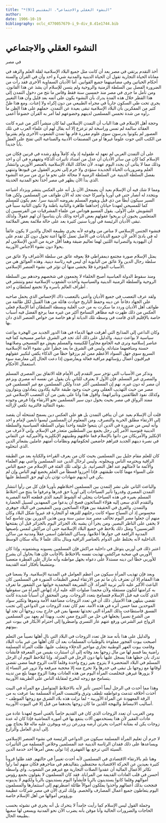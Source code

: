 ```yaml
---
title: "*النشوء العقلي والاجتماعي*. المقتبس 1(9)"
author: 
date: 1906-10-19
bibliography: oclc_4770057679-i_9-div_8.d1e1744.bib
---
```




#  النشوء العقلي والاجتماعي 


 في مصر 

 أخذ التقدم يرتقي في مصر بعد أن كانت مثل جميع البلاد الإسلامية لقلة العلم والزهد في معاناة الحياة التجارية تقول أن الحياة الدينية والمدنية شيءٌ و  احد  وأن في القرآن والسنة أحكام الحياتين وفي مضامينهما جميع القوانين. أما الأديان السماوية الأخرى فقد رأت من الضرورة الفصل بين السلطة الزمنية والروحية ولم يتسن للإسلام أن يشذ عن هذا القانون. ومن تأمل ما جرى في مصر منذ  خمسين  سنة فقط وقاس ما نتج من دخول التمدن إلى هذا القطر خلال هذه المدة يدرك بأن النشوء يكون على أتمه بعد قليل وأن هذا التغيير يجري تحت طي السكون جارياً في مجراه الطبيعي من دون إكراه ولا إعنات. ومع هذا ظنَّ كثير من المفكرين بأن البلاد الإسلامية تبقى بعيدة عن التمدن. حملهم على هذا الظن ما رأوه من شدة تحمس المسلمين لدينهم وخضوعهم لما أمر به القرآن خضوعاً أعمى. 

 وحجة أهل الإسلام في هذا الباب أن التمدن الإسلامي لما كان منشراً أكثر من غيره كانت العقائد سالمة لم تمس وراسخة لم تزعزع إلا أنه يقال لهم أن علماء العرب في تلك العصور لم يكونوا يدرسون سوى علوم مقررة قام بها تمدن الشعوب الأخرى ولم يقتربوا من الكتب التي حوت علوماً غيرها أو من المصنفات الأدبية والصناعية التي تفتح على العقل باباً جديداً.  

 على أن التمدن العربي لم تعهد له طفولية إذ ولد كاملاً وبلغ رشده في قرنين فكان من الإسلام كما كان من سائر الأديان أن عدل من امتداد تأثيرات الذكاء وتقهقره في آن و  احد  وذلك مما لا يتأتى أن يجدد اليوم عهده. لأن تحاكك البلاد الإسلامية بالعنصر الأوربي وانتشار العلم وضروريات الحياة الجديدة ستؤدي ولا جرم إلى تحرير العقول من قيودها وتنتهي بفصل السلطة الدينية عن السلطة الزمنية لا محالة على نحو ما نرى من سرعة النشوء الذي بدأ الآن يظهر في مصر آخذاً نحو المدنية الحديثة. 

 ومما لا شك فيه أن الإسلام بعيد أن يضمحل الآن بل أنه على العكس ينتشر ويزداد أشياعه ويتجدد له أنصار حتى في أوربا وأميركا حيث تجد له الآن طوائف من المسلمين ولكن هذا السير سيكون أبطأ من ذي قبل ويقوم المسلم بفروضه الدينية سراً. نعم يكون للمسلم كما   للمسيحي لعهدنا حياتان إحداهما ظاهرة والثانية باطنة ولا تكون الثانية سبباً في التشويش على الأولى. يقول المسيو هوداس من علماء المشرقيات من الفرنسيين إن المتعلمين يحبون أن يريحوا عقولهم بعض الراحة وذلك بأن يتناسوا أن لهم عقولاً. ولذلك تبقى الأديان الرئيسة في أوربا سنين كثيرة بعد على حالة ملائمة بعض الملائمة. 

 فنشوء الجنس الإسلامي لا مناص من وقوعه لأنه يجري بطبيعة الحال والدين لا يكون عائقاً له في بادئ الأمر لأن جميع الديانات في الأصل تعمل كأنها أعنة تحول دون كل تقدم على أن اليهودية والنصرانية اللتين لهما تعاليم ضيقة وهما أقل حرية من الدين الإسلامي لم يحولا دون نشوء الأجناس الأوربية. 

 يمثل الإسلام صورة مجتمع ديمقراطي فلا يعوقه عائق من سلطة الأشراف ولا عائق من سلطة رجال الدين ولا عائق من البابوية أي ليس فيه رئاسة دينية. وهذه العوائق هي من الأسباب المؤخرة فلا يخشى منها أن تؤثر في نشوء العنصر الإسلامي. 

 ومنذ سقوط الدولة العباسية أصبح الخلفاء لا يجمعون في شخصهم وحدهم بين السلطة الروحية والسلطة الزمنية الدينية والسياسية وأخذت الشعوب الإسلامية تنمو وتنتشر في أطراف العالم بأسره ولا تخضع لسلطان و  احد  . 

 ولقد عرف التعصب في جميع الأديان وأعني بالتعصب ذاك الإحساس الذي يحمل صاحبه على الجهاد دفاعاً عن دينه وحفظ التاريخ حوادث هائلة من هذا القبيل لكل طائفة من طوائف أهل الأديان وردد ما سكرت به من حب الغلبة وبسطة السلطان أما الإسلام فعلى العكس من ذلك ظهرت فيه مظاهر التسامح أكثر من غيره مما يرجع الفضل فيه أسباب خاصة بالإقليم الذي قامت في وسطه تلك الديانة أو هو خاصة من خواص   العنصر الذي دان بها. 

 وكان الداعي إلى المذابح التي أهرقت فيها الدماء في هذا الدور الجديد من الهجرة بواعث سياسية لا بواعث دينية. والدليل على ذلك أنك تجد في الشرق عناصر مسيحية كما فيه عناصر إسلامية وترى فيه الجامع مجاوراً للكنيسة والمسلم يعيش مع المسيحي وصلاتهما حسنة ومنافعهما متبادلة. وليس في الشرق ما يعد خطراً على نشوء الأمة الإسلامية السريع سوى جهل السواد الأعظم ممن لم يرزقوا حظاً من الذكاء يكفي لتكبير عقولهم فيراقبون   أعمال رؤسائهم مراقبة فعالة ويعارضون إذا دعت الحال إلى معارضة سوء استعمال الأحكام. 

 ونذكر من الأسباب التي تؤخر سير التقدم إلى الأمام قلة الاتفاق بين المصري المسلم والمصري غير المسلم. فإن الأول لا يعترف للثاني بأن يقول عن نفسه أنه مصري ويزعم أن مصر له دون غيره. نهم إن المسلمين أكثر عدداً ولكن المسلمين مع غير المسلمين في مصر من حيث التهذيب العقلي ومن حيث وجود طبقة عالية يكادون يتعادلون ويتوازون وكذلك نفوذ الطائفتين وتأثيراتهما. وأقول هذا وأنا على يقين من أن التعصب الإسلامي غير ممتد الرواق في مصر بحيث يحول دون سير المسلمين نحو الارتقاء وإذا فرض وجوده بقوة التقاليد فالتربية تكفي لإزالته. 

 قلت أن الإسلام بعيد عن أن ينافي التمدن بل هو على العكس دين يسمح لمنتحله أن يقصد إلى الارتقاء مطلق الحرية والتصرف. ومن المعلوم أن المسلمين ليسوا تابعين لإمام و  احد  وأنه ليس من ضرورة في الدين أن يتبعوا خليفة واحداً يتولى السلطة السياسية والسلطة الدينية فتوسيد الأمر إلى رجل يجمع بين السلطتين متعذر في الإسلام. وإني لأعرف من الإنكليز والأمريكان من دانوا بالإسلام فما عاقتهم وطنيتهم الإنكليزية والأميركية عن التفاني في نصرة دينهم الجديد فتراهم خاضعين لحكوماتهم ونظامات أمتهم عاملين بشعائر الدين الذي انتحلوه. 

 كان للعلم مقام جليل بين المسلمين بحيث كان من يعرف القراءة والكتابة يعد من الطبقة الراقية ويحترمه الناس ويبجلونه. وليس لرجال الدين عند المسلمين وأعني بهم العلماء والأئمة ما لأمثالهم عند أهل النصرانية. بل تؤلف تلك الفئة في الإسلام من جميع الناس على السواء مهما كانت طبقتهم. فإذا أحرزوا قسطاً من العلم يخضع لهم الناس وإن لم يكن في أيديهم شهادات تؤذن بأن لهم حق التسلط عليها. 

 والباعث الثاني على نشر التمدن بين المسلمين اختلاطهم بأوربا فإن كل من رأوا انتشار التمدن المصري وقدروا تأثير السياحات إلى أوربا حق قدرها وعرفوا ما ينتج من اختلاط   المسلم بغيره في هذه السياحات يتجلى له الشوط البعيد الذي قطعته الأمة المصرية والتقدم الذي سعى إليه هؤلاء السائحون فصح أن يدعوا من الممهدين لسبيل الحضارة والتمدن.   والفرق في الحقيقة بين هؤلاء السائحين وبين المقيمين في البلاد جوهري محسوس إذ أن السياح سواء كانت رحلتهم للنزهة أو التجارة قد غيروا شكل البلاد وكان منهم أن جعلوا مصر اليوم تخالف مصر منذ  ستين  سنة وبين هذين الدورين بون شاسع كما لا يخفى على الناظر البصير. ومن يجرأ أن يشبه بلاد الجزائر اليوم بالجزائر قبل أن يفتتحها الفرنسيين؟ ومثل ذلك يلاحظ في جميع البلاد الإسلامية حتى أن مراكش لتمس بإصبعها المدنية الرافعة في جوارها أعلامها. وساكن الشاطئ أسمى عقلاً ومدنية من ساكن الداخلية لأنه يختلط على الدوام بالعناصر الراقية وينال بذلك علماً لا يناله سكان الوسط. 

 اعتبر ذلك في أوربي يتوغل في داخلية مراكش فإن المسلمين يسبونه ويشتمونه. وإذا كان الأوربي في صحبة مراكشي تهذبت نفسه بالاختلاط بالأجانب فإن هذا يحاول أن يشرح للأوربي خطأ ابن دينه مستدلاً على دعواه بجهل مواطنه وأنه مازال على الفطرة متعصباً ومتشبعاً بأفكار أمته القديمة. 

 وبعد فإن تهذيب المرأة سيكون من أعظم العوامل في المدنية الإسلامية. ولا يسعنا في هذا المقام إلا أن نعترف بأن ما تم من الارتقاء لبعض الطبقات المنورة في المسلمين كان الباعث الأكبر عليه تأثير تربية المرأة. لأن الشريعة المحمدية خولتها من الشعور ما تعرف به كرامتها لتكون مستقلة ولأن محمداً صلوات الله عليه أراد إنهاض المرأة من سقوطها الذي كانت فيه قبل الإسلام فتسامح بتعدد الزوجات. ومن المحقق أن أسباباً شديدة كانت تقضي بنيلهن هذا الامتياز. ذلك أن في تعدد الزوجات مضاعفة الأمة ونموها وتكثير سواد الموحدين مما حسن أثره في هذه الأمة. نعم كان تعدد الزوجات من الدواعي إلى تجنب الفسق فاستطاعت بذلك المرأة التي تحدثها نفسها بمن في خارج بيت زوجها أن تجد لها من الشرع نصيراً يجعلها في حل من التزوج ممن تحب. وبهذا لم يعهد بين المسلمين الزواج غير الشرعي ورفع عنهم عار التسري واضطروا إلى احترام الأبكار في بيوت غير بيوتهم. 

 والدليل على هذا بأنه منذ قل تعدد الزوجات في البلاد التي نال أهلها نصيباً من التعلم أصبحت بيوت الفجور مملوءة بالوطنيات المسلمات بعد أن كان أهلها من غير بنات البلاد وقامت بيوت العهر الوطنية تجاري مواخير الدخلاء وتتغلب عليها.   ظلت المرأة المسلمة راضية بما قسم لها من مال زوجها بعد وفاته إلى أن استنارت بقيس من المعرفة فأنشأت تدرك بأن حظها هذا يسجل عليها بأنها دون الرجل في المنزلة. وإنا   لنلاحظ اليوم أن الرجل المسلم في البلاد المتحضرة لا يتزوج بغير زوج واحدة وقلما كانت الزوج فيما مضى تقضي أوقاتها مع زوجها بل تبقى في خدرها ولا تخرج منه إلا محجبة مبرقعة ولا تزور غير النساء إذ لا يزورها غيرهن فتخلصت المرأة اليوم من هذه العادات وهذا الزوج مهما بلغ من تدينه يتسامح مع زوجه لتخرج لمقابلة الناس على الطريقة الأوربية. 

 وهذا مما أحدث في الرجل أيضاً أحسن تأثير لأنه بالاختلاط المتواصل مع المرأة في البيت أخذت أخلاقه تتدمث وعواطفه تلطف وترق واقتبست المرأة المسلمة بما عرفت به من الرقة المعهودة عن المرأة الأوربية - لما نزلت هذه بلاد الشرق مع زوجها الموظف - أساليب الانبساط والبهجة اللذين ما كان زوجها يجدهما من قبل إلا في البيوت الأوربية. 

 ومن الغريب أن تعدد الزوجات الذي كان في القديم خاصاً بالغني أصبح لعهدنا عادة من عادات الفقير لأن هذا يستخدمهن آلات ينتفع بها في أموره المعاشية فإذا كان له عدة زوجات يكن له بمثابة أجيرات يحرثن أرضه ويزرعن زرعه ويوفرن عليه ماله فلا يحتاج بهن إلى أيدي العامل والزارع. 

 لا جرم أن تعليم المرأة المسلمة سيكون من الدواعي الرئيسة في نشوء العنصر الإسلامي ويساعدها على ذلك فقدان الرئاسة الدينية عند المسلمين وخلاص المسلمة من التأثيرات السيئة التي ترجع بها القهقرى إذا تولى بعض أمرها  أحد  خدمة الدين. 

 وهنا نلم بالارتقاء الاقتصادي في المسلمين لأنه أحدث تغييراً في حالتهم. فقد ظلوا قروناً كثيرة بعيدين عن الحركة الاقتصادية محتفظين بتقاليدهم في متاجرهم فكان منهم لما رأوا تكاثر الأعمال المالية أن عقدوا الصلات التجارية مع غيرهم من الشعوب. وأي واسطة أحسن في قلب العادات القديمة من المراباة. فقد كان المسلمون لا يقولون بجمع رؤوس أموالهم وقلما كانوا يستدينون بالربا فأنشأوا اليوم يستدينون بالربا ولكنهم لا يدينونه فنجحت بذلك أعمالهم وأخذوا يملكون أموالاً طائلة اضطرتهم إلى استثمارها والمسلمون اليوم يتعاطون جميع أعمال المصارف والخصم. وإنك لترى الآن في مصر شركات عظيمة   ورؤوس أموالها من أهل الإسلام خاصة. 

 وجملة القول ليس الإسلام كما رأيت جامداً لا يتحرك بل أنه يجري في نشوئه بحسب الحاجات والضرورات الحالية وأنا موقن بأنه يضرب الآن نحو المدنية ويسعى لها سعيها بطبيعة الحال.  
